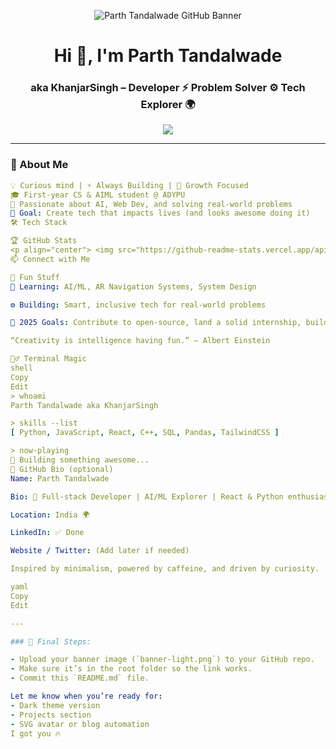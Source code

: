 <p align="center">
  <img src="https://raw.githubusercontent.com/KhanjarSingh/KhanjarSingh/main/banner-light.png" alt="Parth Tandalwade GitHub Banner" />
</p>

<h1 align="center">Hi 👋, I'm Parth Tandalwade</h1>
<h3 align="center">aka KhanjarSingh – Developer ⚡ Problem Solver ⚙️ Tech Explorer 🌍</h3>

<p align="center">
  <img src="https://readme-typing-svg.herokuapp.com?font=Fira+Code&weight=500&size=24&pause=1000&color=4B4B4B&center=true&vCenter=true&width=440&lines=Full-Stack+Developer;Python+%7C+React+%7C+C%2B%2B+Enthusiast;Lifelong+Learner+%F0%9F%93%9A;Building+cool+stuff+%F0%9F%92%BB" />
</p>

---

### 🚀 About Me

```yaml
💡 Curious mind | ⚡️ Always Building | 🎯 Growth Focused
🎓 First-year CS & AIML student @ ADYPU
🤖 Passionate about AI, Web Dev, and solving real-world problems
🌟 Goal: Create tech that impacts lives (and looks awesome doing it)
🛠️ Tech Stack

🏆 GitHub Stats
<p align="center"> <img src="https://github-readme-stats.vercel.app/api?username=KhanjarSingh&show_icons=true&theme=light" width="48%"/> <img src="https://github-readme-streak-stats.herokuapp.com/?user=KhanjarSingh&theme=default" width="48%"/> </p> <p align="center"> <img src="https://github-profile-trophy.vercel.app/?username=KhanjarSingh&theme=flat&no-frame=true&column=7" /> </p>
📫 Connect with Me

🔮 Fun Stuff
🧠 Learning: AI/ML, AR Navigation Systems, System Design

⚙️ Building: Smart, inclusive tech for real-world problems

🎯 2025 Goals: Contribute to open-source, land a solid internship, build a SaaS product!

“Creativity is intelligence having fun.” – Albert Einstein

🧙‍♂️ Terminal Magic
shell
Copy
Edit
> whoami
Parth Tandalwade aka KhanjarSingh

> skills --list
[ Python, JavaScript, React, C++, SQL, Pandas, TailwindCSS ]

> now-playing
🚧 Building something awesome...
📝 GitHub Bio (optional)
Name: Parth Tandalwade

Bio: 🚀 Full-stack Developer | AI/ML Explorer | React & Python enthusiast | Building smart stuff

Location: India 🌍

LinkedIn: ✅ Done

Website / Twitter: (Add later if needed)

Inspired by minimalism, powered by caffeine, and driven by curiosity.

yaml
Copy
Edit

---

### 📌 Final Steps:

- Upload your banner image (`banner-light.png`) to your GitHub repo.
- Make sure it’s in the root folder so the link works.
- Commit this `README.md` file.

Let me know when you’re ready for:
- Dark theme version  
- Projects section  
- SVG avatar or blog automation  
I got you 🔥







